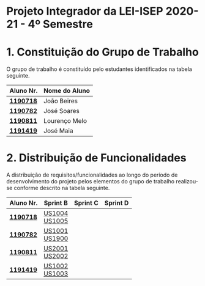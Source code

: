 # Projeto Integrador da LEI-ISEP 2020-21 - 4º Semestre

# 1. Constituição do Grupo de Trabalho

O grupo de trabalho é constituído pelo estudantes identificados na tabela seguinte.

| Aluno Nr.	                   | Nome do Aluno			 |
|------------------------------|------------------|
| **[1190718](/docs/1190718)** | João Beires      |
| **[1190782](/docs/1190782)** | José Soares	 	   |
| **[1190811](/docs/1190811)** | Lourenço Melo 	  |
| **[1191419](/docs/1191419)** | José Maia	 	     |


# 2. Distribuição de Funcionalidades ###

A distribuição de requisitos/funcionalidades ao longo do período de desenvolvimento do projeto pelos elementos do grupo de trabalho realizou-se conforme descrito na tabela seguinte.

| Aluno Nr.	                   | Sprint B                                                          | Sprint C | Sprint D |
|------------------------------|-------------------------------------------------------------------|----------|----------|
| [**1190718**](/docs/1190718) | [US1004](/docs/1190718)<br/>[US1005](/docs/1190718)               |          |          |
| [**1190782**](/docs/1190782) | [US1001](/docs/1190782/US1001)<br/>[US1900](/docs/1190782/US1900) |          |          |
| [**1190811**](/docs/1190811) | [US2001](/docs/1190811)<br/>[US2002](/docs/1190811)               |          |          |
| [**1191419**](/docs/1191419) | [US1002](/docs/1191419)<br/>[US1003](/docs/1191419)               |          |          |